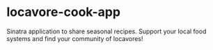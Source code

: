 # locavore-cook-app
Sinatra application to share seasonal recipes. Support your local food systems and find your community of locavores!
